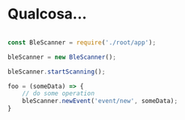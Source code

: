  # Qualcosa...
 
 
```javascript

const BleScanner = require('./root/app');

bleScanner = new BleScanner();

bleScanner.startScanning();

foo = (someData) => {
    // do some operation
    bleScanner.newEvent('event/new', someData);
}
```
